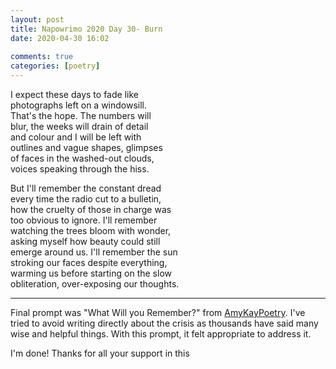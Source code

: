 ```yaml
---  
layout: post  
title: Napowrimo 2020 Day 30- Burn  
date: 2020-04-30 16:02  
  
comments: true  
categories: [poetry]  
---  
```

I expect these days to fade like    
photographs left on a windowsill.    
That's the hope. The numbers will    
blur, the weeks will drain of detail     
and colour and I will be left with    
outlines and vague shapes, glimpses    
of faces in the washed-out clouds,    
voices speaking through the hiss.    

But I'll remember the constant dread    
every time the radio cut to a bulletin,    
how the cruelty of those in charge was    
too obvious to ignore. I'll remember    
watching the trees bloom with wonder,    
asking myself how beauty could still    
emerge around us. I'll remember the sun    
stroking our faces despite everything,    
warming us before starting on the slow    
obliteration, over-exposing our thoughts.    

***  

Final prompt was "What Will you Remember?" from <a href="https://www.instagram.com/amykaypoetry/">AmyKayPoetry</a>. I've tried to avoid writing directly about the crisis as thousands have said many wise and helpful things. With this prompt, it felt appropriate to address it.  

I'm done! Thanks for all your support in this  
